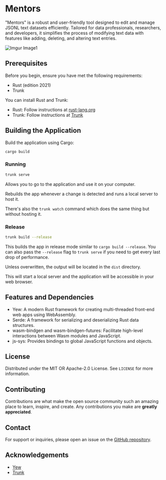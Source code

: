 # Mentors

"Mentors" is a robust and user-friendly tool designed to edit and manage JSONL text datasets efficiently. Tailored for data professionals, researchers, and developers, it simplifies the process of modifying text data with features like adding, deleting, and altering text entries.

![Imgur Image1](https://i.imgur.com/AH4aq4l.png)

## Prerequisites

Before you begin, ensure you have met the following requirements:
- Rust (edition 2021)
- Trunk

You can install Rust and Trunk:
- Rust: Follow instructions at [rust-lang.org](https://www.rust-lang.org/tools/install)
- Trunk: Follow instructions at [Trunk](https://trunkrs.dev/)

## Building the Application

Build the application using Cargo: 

```bash
cargo build
```

### Running

```bash
trunk serve
```

Allows you to go to the application and use it on your computer.

Rebuilds the app whenever a change is detected and runs a local server to host it.

There's also the `trunk watch` command which does the same thing but without hosting it.

### Release

```bash
trunk build --release
```

This builds the app in release mode similar to `cargo build --release`.
You can also pass the `--release` flag to `trunk serve` if you need to get every last drop of performance.

Unless overwritten, the output will be located in the `dist` directory.

This will start a local server and the application will be accessible in your web browser.

## Features and Dependencies

- Yew: A modern Rust framework for creating multi-threaded front-end web apps using WebAssembly.
- Serde: A framework for serializing and deserializing Rust data structures.
- wasm-bindgen and wasm-bindgen-futures: Facilitate high-level interactions between Wasm modules and JavaScript.
- js-sys: Provides bindings to global JavaScript functions and objects.

## License

Distributed under the MIT OR Apache-2.0 License. See `LICENSE` for more information.

## Contributing

Contributions are what make the open source community such an amazing place to learn, inspire, and create. Any contributions you make are **greatly appreciated**.

## Contact

For support or inquiries, please open an issue on the [GitHub repository](https://github.com/teilomillet/mentors/issues).

## Acknowledgements

- [Yew](https://yew.rs/)
- [Trunk](https://trunkrs.dev/)
